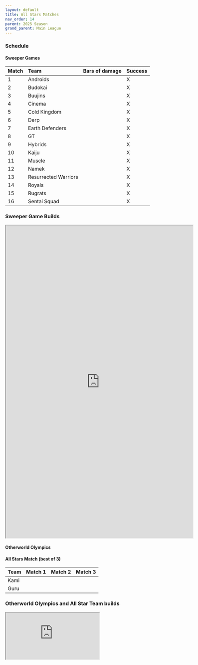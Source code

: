 ```yaml
---
layout: default
title: All Stars Matches
nav_order: 14
parent: 2025 Season
grand_parent: Main League
---
```

### Schedule

#### Sweeper Games

| Match | Team                 | Bars of damage | Success |
|:------|:---------------------|:---------------|:--------|
| 1     | Androids             |                | X       |
| 2     | Budokai              |                | X       |
| 3     | Buujins              |                | X       |
| 4     | Cinema               |                | X       |
| 5     | Cold Kingdom         |                | X       |
| 6     | Derp                 |                | X       |
| 7     | Earth Defenders      |                | X       |
| 8     | GT                   |                | X       |
| 9     | Hybrids              |                | X       |
| 10    | Kaiju                |                | X       |
| 11    | Muscle               |                | X       |
| 12    | Namek                |                | X       |
| 13    | Resurrected Warriors |                | X       |
| 14    | Royals               |                | X       |
| 15    | Rugrats              |                | X       |
| 16    | Sentai Squad         |                | X       |


### Sweeper Game Builds

<iframe width=600 height=1000 scrolling="yes" src="https://docs.google.com/document/d/e/2PACX-1vTuwZD_OS6sil4ReRd8h7Povblku6XIHP8RHTFNabgc0tH8K-dZ_IxyUGzByfcobkq03IrkE_JQm0kw/pub?embedded=true"></iframe>

#### Otherworld Olympics



#### All Stars Match (best of 3)

| Team | Match 1 | Match 2 | Match 3 |
|:-----|:--------|:--------|:--------|
| Kami |         |         |         |
| Guru |         |         |         |




### Otherworld Olympics and All Star Team builds

<iframe src="https://docs.google.com/document/d/e/2PACX-1vSjX__J0B060ZrcYyAsWhmkzBLT0pcF5A2A4mIkGS2F18rOj3iQWts51BP_8z-VxLvduOnWprQ7vXXZ/pub?embedded=true"></iframe>